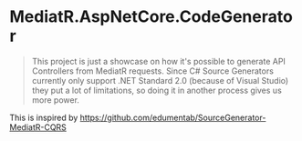 # MediatR.AspNetCore.CodeGenerator

> This project is just a showcase on how it's possible to generate API Controllers from MediatR requests.
> Since C# Source Generators currently only support .NET Standard 2.0 (because of Visual Studio) they put a lot of limitations,
> so doing it in another process gives us more power.

This is inspired by https://github.com/edumentab/SourceGenerator-MediatR-CQRS
